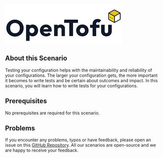 ![Opentofu Logo](../../assets/logos/opentofu.png)

## About this Scenario

Testing your configuration helps with the maintainability and reliability of your configurations. The larger your configuration gets, the more important it becomes to write tests and be certain about outcomes and impact. In this scenario, you will learn how to write tests for your configurations.

## Prerequisites

No prerequisites are required for this scenario.

## Problems

If you encounter any problems, typos or have feedback, please open an issue on this [GitHub Repository](https://github.com/peak-scale/koda-scenarios). All our scenarios are open-source and we are happy to receive your feedback.